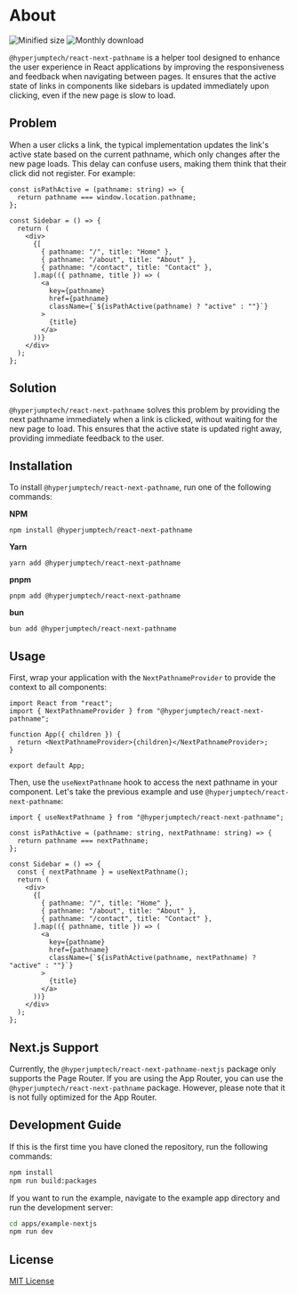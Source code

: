 # About

![Minified size](https://img.shields.io/bundlephobia/min/@hyperjumptech/react-next-pathname) ![Monthly download](https://img.shields.io/npm/dm/@hyperjumptech/react-next-pathname)

`@hyperjumptech/react-next-pathname` is a helper tool designed to enhance the user experience in React applications by improving the responsiveness and feedback when navigating between pages. It ensures that the active state of links in components like sidebars is updated immediately upon clicking, even if the new page is slow to load.

## Problem

When a user clicks a link, the typical implementation updates the link's active state based on the current pathname, which only changes after the new page loads. This delay can confuse users, making them think that their click did not register. For example:

```tsx
const isPathActive = (pathname: string) => {
  return pathname === window.location.pathname;
};

const Sidebar = () => {
  return (
    <div>
      {[
        { pathname: "/", title: "Home" },
        { pathname: "/about", title: "About" },
        { pathname: "/contact", title: "Contact" },
      ].map(({ pathname, title }) => (
        <a
          key={pathname}
          href={pathname}
          className={`${isPathActive(pathname) ? "active" : ""}`}
        >
          {title}
        </a>
      ))}
    </div>
  );
};
```

## Solution

`@hyperjumptech/react-next-pathname` solves this problem by providing the next pathname immediately when a link is clicked, without waiting for the new page to load. This ensures that the active state is updated right away, providing immediate feedback to the user.

## Installation

To install `@hyperjumptech/react-next-pathname`, run one of the following commands:

**NPM**

```
npm install @hyperjumptech/react-next-pathname
```

**Yarn**

```
yarn add @hyperjumptech/react-next-pathname
```

**pnpm**

```
pnpm add @hyperjumptech/react-next-pathname
```

**bun**

```
bun add @hyperjumptech/react-next-pathname
```

## Usage

First, wrap your application with the `NextPathnameProvider` to provide the context to all components:

```tsx
import React from "react";
import { NextPathnameProvider } from "@hyperjumptech/react-next-pathname";

function App({ children }) {
  return <NextPathnameProvider>{children}</NextPathnameProvider>;
}

export default App;
```

Then, use the `useNextPathname` hook to access the next pathname in your component. Let's take the previous example and use `@hyperjumptech/react-next-pathname`:

```tsx
import { useNextPathname } from "@hyperjumptech/react-next-pathname";

const isPathActive = (pathname: string, nextPathname: string) => {
  return pathname === nextPathname;
};

const Sidebar = () => {
  const { nextPathname } = useNextPathname();
  return (
    <div>
      {[
        { pathname: "/", title: "Home" },
        { pathname: "/about", title: "About" },
        { pathname: "/contact", title: "Contact" },
      ].map(({ pathname, title }) => (
        <a
          key={pathname}
          href={pathname}
          className={`${isPathActive(pathname, nextPathname) ? "active" : ""}`}
        >
          {title}
        </a>
      ))}
    </div>
  );
};
```

## Next.js Support

Currently, the `@hyperjumptech/react-next-pathname-nextjs` package only supports the Page Router. If you are using the App Router, you can use the `@hyperjumptech/react-next-pathname` package. However, please note that it is not fully optimized for the App Router.

## Development Guide

If this is the first time you have cloned the repository, run the following commands:

```bash
npm install
npm run build:packages
```

If you want to run the example, navigate to the example app directory and run the development server:

```bash
cd apps/example-nextjs
npm run dev
```

## License

[MIT License](/LICENSE)
